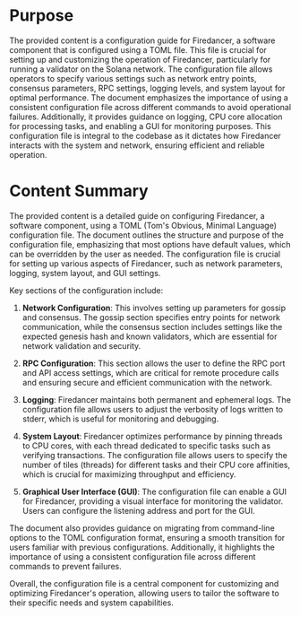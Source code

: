# Purpose
The provided content is a configuration guide for Firedancer, a software component that is configured using a TOML file. This file is crucial for setting up and customizing the operation of Firedancer, particularly for running a validator on the Solana network. The configuration file allows operators to specify various settings such as network entry points, consensus parameters, RPC settings, logging levels, and system layout for optimal performance. The document emphasizes the importance of using a consistent configuration file across different commands to avoid operational failures. Additionally, it provides guidance on logging, CPU core allocation for processing tasks, and enabling a GUI for monitoring purposes. This configuration file is integral to the codebase as it dictates how Firedancer interacts with the system and network, ensuring efficient and reliable operation.
# Content Summary
The provided content is a detailed guide on configuring Firedancer, a software component, using a TOML (Tom's Obvious, Minimal Language) configuration file. The document outlines the structure and purpose of the configuration file, emphasizing that most options have default values, which can be overridden by the user as needed. The configuration file is crucial for setting up various aspects of Firedancer, such as network parameters, logging, system layout, and GUI settings.

Key sections of the configuration include:

1. **Network Configuration**: This involves setting up parameters for gossip and consensus. The gossip section specifies entry points for network communication, while the consensus section includes settings like the expected genesis hash and known validators, which are essential for network validation and security.

2. **RPC Configuration**: This section allows the user to define the RPC port and API access settings, which are critical for remote procedure calls and ensuring secure and efficient communication with the network.

3. **Logging**: Firedancer maintains both permanent and ephemeral logs. The configuration file allows users to adjust the verbosity of logs written to stderr, which is useful for monitoring and debugging.

4. **System Layout**: Firedancer optimizes performance by pinning threads to CPU cores, with each thread dedicated to specific tasks such as verifying transactions. The configuration file allows users to specify the number of tiles (threads) for different tasks and their CPU core affinities, which is crucial for maximizing throughput and efficiency.

5. **Graphical User Interface (GUI)**: The configuration file can enable a GUI for Firedancer, providing a visual interface for monitoring the validator. Users can configure the listening address and port for the GUI.

The document also provides guidance on migrating from command-line options to the TOML configuration format, ensuring a smooth transition for users familiar with previous configurations. Additionally, it highlights the importance of using a consistent configuration file across different commands to prevent failures.

Overall, the configuration file is a central component for customizing and optimizing Firedancer's operation, allowing users to tailor the software to their specific needs and system capabilities.
